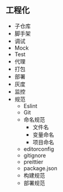 ## 工程化

- 子仓库
- 脚手架
- 调试
- Mock
- Test
- 代理
- 打包
- 部署
- 灰度
- 监控
- 规范
  - Eslint
  - Git
  - 命名规范
    - 文件名
    - 变量命名
    - 项目命名
  - editorconfig
  - gitignore
  - preittier
  - package.json
  - 构建规范
  - 部署规范
